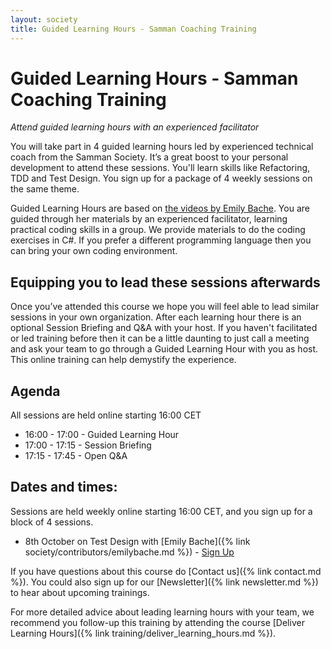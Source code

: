 ```yaml
---
layout: society
title: Guided Learning Hours - Samman Coaching Training
---
```


# Guided Learning Hours - Samman Coaching Training
_Attend guided learning hours with an experienced facilitator_

You will take part in 4 guided learning hours led by experienced technical coach from the Samman Society. It’s a great boost to your personal development to attend these sessions. You'll learn skills like Refactoring, TDD and Test Design. You sign up for a package of 4 weekly sessions on the same theme. 

Guided Learning Hours are based on [the videos by Emily Bache](https://www.youtube.com/playlist?list=PL7GpAlmbnHyAEyVy5S9ZrJSMrbsn4dg6W). You are guided through her materials by an experienced facilitator, learning practical coding skills in a group. We provide materials to do the coding exercises in C#. If you prefer a different programming language then you can bring your own coding environment. 

## Equipping you to lead these sessions afterwards
Once you’ve attended this course we hope you will feel able to lead similar sessions in your own organization. After each learning hour there is an optional Session Briefing and Q&A with your host. If you haven't facilitated or led training before then it can be a little daunting to just call a meeting and ask your team to go through a Guided Learning Hour with you as host. This online training can help demystify the experience. 

## Agenda
All sessions are held online starting 16:00 CET

* 16:00 - 17:00 - Guided Learning Hour
* 17:00 - 17:15 - Session Briefing
* 17:15 - 17:45 - Open Q&A

## Dates and times:
Sessions are held weekly online starting 16:00 CET, and you sign up for a block of 4 sessions. 

* 8th October on Test Design with [Emily Bache]({% link society/contributors/emilybache.md %}) - [Sign Up](https://bacheconsulting.com/_events/2024-10-08_glh_test_design.html)

If you have questions about this course do [Contact us]({% link contact.md %}). You could also sign up for our [Newsletter]({% link newsletter.md %}) to hear about upcoming trainings.

For more detailed advice about leading learning hours with your team, we recommend you follow-up this training by attending the course [Deliver Learning Hours]({% link training/deliver_learning_hours.md %}). 